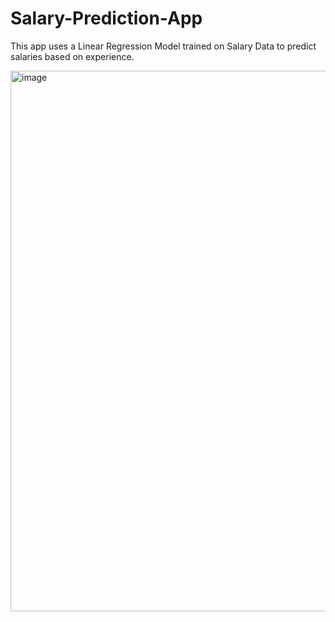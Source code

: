 # Salary-Prediction-App
This app uses a Linear Regression Model trained on Salary Data to predict salaries based on experience.

<img width="1918" height="865" alt="image" src="https://github.com/user-attachments/assets/5c0a8cd7-47cf-49da-a8eb-1647427eb2e7" />
